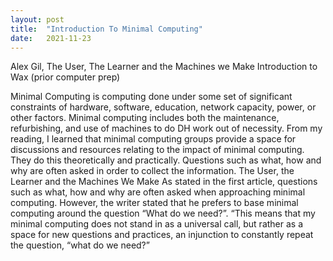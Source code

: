 ```yaml
---
layout: post
title:  "Introduction To Minimal Computing"
date:   2021-11-23 
---
```


Alex Gil, The User, The Learner and the Machines we Make
Introduction to Wax (prior computer prep)

Minimal Computing is computing done under some set of significant constraints of hardware, software, education, network capacity, power, or other factors. Minimal computing includes both the maintenance, refurbishing, and use of machines to do DH work out of necessity. From my reading, I learned that minimal computing groups provide a space for discussions and resources relating to the impact of minimal computing. They do this theoretically and practically. Questions such as  what, how and why are often asked in order to collect the information. 
The User, the Learner and the Machines We Make
As stated in the first article, questions such as  what, how and why are often asked when approaching minimal computing. However, the writer stated that he prefers to base minimal computing around the question “What do we need?”. “This means that my minimal computing does not stand in as a universal call, but rather as a space for new questions and practices, an injunction to constantly repeat the question, “what do we need?”

